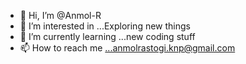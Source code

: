 - 👋 Hi, I’m @Anmol-R
- 👀 I’m interested in ...Exploring new things
- 🌱 I’m currently learning ...new coding stuff
- 📫 How to reach me ...anmolrastogi.knp@gmail.com
   
<!---
Anmol-R/Anmol-R is a ✨ special ✨ repository because its `README.md` (this file) appears on your GitHub profile.
You can click the Preview link to take a look at your changes.
--->
